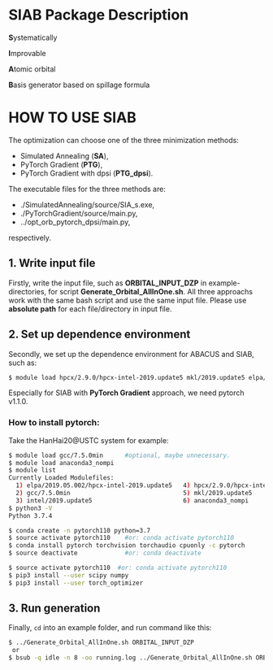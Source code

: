# SIAB Package Description


**S**ystematically

**I**mprovable

**A**tomic orbital

**B**asis generator based on spillage formula


# HOW TO USE SIAB

The optimization can choose one of the three minimization methods:

- Simulated Annealing (**SA**),
- PyTorch Gradient (**PTG**),
- PyTorch Gradient with dpsi (**PTG_dpsi**).

The executable files for the three methods are:

- ./SimulatedAnnealing/source/SIA_s.exe, 
- ./PyTorchGradient/source/main.py, 
- ../opt_orb_pytorch_dpsi/main.py, 

respectively.


##  1. Write input file

Firstly, write the input file, such as **ORBITAL_INPUT_DZP** in example-directories, for script **Generate_Orbital_AllInOne.sh**.
All three approachs work with the same bash script and use the same input file.
Please use **absolute path** for each file/directory in input file.


##  2. Set up dependence environment

Secondly, we set up the dependence environment for ABACUS and SIAB, such as:

```bash
$ module load hpcx/2.9.0/hpcx-intel-2019.update5 mkl/2019.update5 elpa/2019.05.002/hpcx-intel-2019.update5
```

Especially for SIAB with **PyTorch Gradient** approach, we need pytorch v1.1.0.


### How to install pytorch:

Take the HanHai20@USTC system for example:

```bash
$ module load gcc/7.5.0min      #optional, maybe unnecessary.
$ module load anaconda3_nompi
$ module list
Currently Loaded Modulefiles:
  1) elpa/2019.05.002/hpcx-intel-2019.update5   4) hpcx/2.9.0/hpcx-intel-2019.update5         7) libxc/4.3.4/hpcx-intel-2019.update5
  2) gcc/7.5.0min                               5) mkl/2019.update5
  3) intel/2019.update5                         6) anaconda3_nompi
$ python3 -V
Python 3.7.4

$ conda create -n pytorch110 python=3.7
$ source activate pytorch110    #or: conda activate pytorch110
$ conda install pytorch torchvision torchaudio cpuonly -c pytorch
$ source deactivate             #or: conda deactivate

$ source activate pytorch110  #or: conda activate pytorch110
$ pip3 install --user scipy numpy
$ pip3 install --user torch_optimizer
```


## 3. Run generation

Finally, `cd` into an example folder, and run command like this:

```bash
$ ../Generate_Orbital_AllInOne.sh ORBITAL_INPUT_DZP
 or
$ bsub -q idle -n 8 -oo running.log ../Generate_Orbital_AllInOne.sh ORBITAL_INPUT_DZP
```

